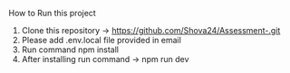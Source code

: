 How to Run this project 
1. Clone this repository -> https://github.com/Shova24/Assessment-.git
2. Please add .env.local file provided in email
3. Run command npm install
4. After installing run command -> npm run dev 